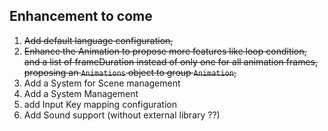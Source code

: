## Enhancement to come

1. ~~Add default language configuration,~~
2. ~~Enhance the Animation to propose more features like loop condition, and a list of frameDuration instead of only one
   for all animation frames, proposing an `Animations` object to group `Animation`,~~
3. Add a System for Scene management
4. Add a System Management
5. add Input Key mapping configuration
6. Add Sound support (without external library ??)
